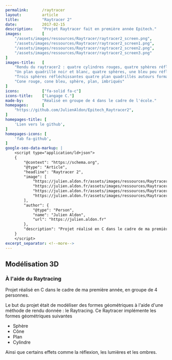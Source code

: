 ```yaml
---
permalink:      /raytracer
layout:         article
title:          "Raytracer 2"
date:           2017-02-15
description:    "Projet Raytracer fait en première année Epitech."
images:         [
    "/assets/images/ressources/Raytracer/raytracer2_screen.png",
    "/assets/images/ressources/Raytracer/raytracer2_screen1.png",
    "/assets/images/ressources/Raytracer/raytracer2_screen2.png",
    "/assets/images/ressources/Raytracer/raytracer2_screen3.png"
]
images-title:   [
    "Rendu du raytracer2 : quatre cylindres rouges, quatre sphères réfléchissantes, deux plans quadrillés",
    "Un plan quadrillé noir et blanc, quatre sphères, une bleu peu réfléchissante, une verte peu réfléchissante, une rouge moyennement  réfléchissante, enfin une completement réfléchissante",
    "Trois sphères réfléchissantes quatre plan quadrillés autours formant une boite",
    "Cone rouge, cone bleu, sphère, plan, imbriqués"
]
icons:          ["fa-solid fa-c"]
icons-title:    ["Langage C."]
made-by:        "Réalisé en groupe de 4 dans le cadre de l'école."
homepages:      [
    "https://github.com/JulienAldon/Epitech_Raytracer2",
]
homepages-title: [
    'Lien vers le github',
]
homepages-icons: [
    'fab fa-github',
]
google-seo-data-markup: |
    <script type="application/ld+json">
    {
        "@context": "https://schema.org",
        "@type": "Article",
        "headline": "Raytracer 2",
        "image": [
            "https://julien.aldon.fr/assets/images/ressources/Raytracer/raytracer2_screen.png",
            "https://julien.aldon.fr/assets/images/ressources/Raytracer/raytracer2_screen1.png",
            "https://julien.aldon.fr/assets/images/ressources/Raytracer/raytracer2_screen2.png",
            "https://julien.aldon.fr/assets/images/ressources/Raytracer/raytracer2_screen3.png"
        ],
        "author": {
            "@type": "Person",
            "name": "Julien Aldon",
            "url": "https://julien.aldon.fr"
        },
        "description": "Projet réalisé en C dans le cadre de ma première année, en groupe de 4 personnes.",
    }
    </script>
excerpt_separator: <!--more-->
---
```

## Modélisation 3D 
### À l'aide du Raytracing
Projet réalisé en C dans le cadre de ma première année, en groupe de 4 personnes.
<!--more-->
Le but du projet était de modéliser des formes géométriques à l'aide d'une méthode de rendu donnée : le Raytracing.
Ce Raytracer implémente les formes géométriques suivantes
- Sphère
- Cône
- Plan
- Cylindre

Ainsi que certains effets comme la réflexion, les lumières et les ombres.
